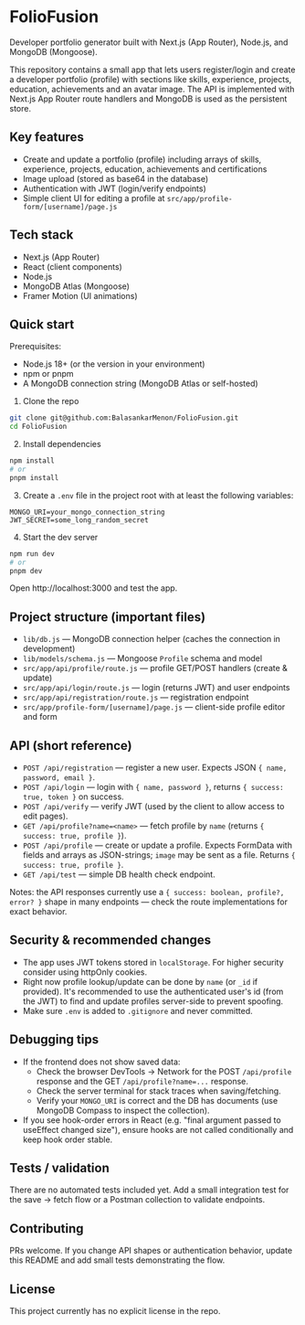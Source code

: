 # FolioFusion

Developer portfolio generator built with Next.js (App Router), Node.js, and MongoDB (Mongoose).

This repository contains a small app that lets users register/login and create a developer portfolio (profile) with sections like skills, experience, projects, education, achievements and an avatar image. The API is implemented with Next.js App Router route handlers and MongoDB is used as the persistent store.

## Key features

- Create and update a portfolio (profile) including arrays of skills, experience, projects, education, achievements and certifications
- Image upload (stored as base64 in the database)
- Authentication with JWT (login/verify endpoints)
- Simple client UI for editing a profile at `src/app/profile-form/[username]/page.js`

## Tech stack

- Next.js (App Router)
- React (client components)
- Node.js
- MongoDB Atlas (Mongoose)
- Framer Motion (UI animations)

## Quick start

Prerequisites:

- Node.js 18+ (or the version in your environment)
- npm or pnpm
- A MongoDB connection string (MongoDB Atlas or self-hosted)

1. Clone the repo

```bash
git clone git@github.com:BalasankarMenon/FolioFusion.git
cd FolioFusion
```

2. Install dependencies

```bash
npm install
# or
pnpm install
```

3. Create a `.env` file in the project root with at least the following variables:

```env
MONGO_URI=your_mongo_connection_string
JWT_SECRET=some_long_random_secret
```

4. Start the dev server

```bash
npm run dev
# or
pnpm dev
```

Open http://localhost:3000 and test the app.

## Project structure (important files)

- `lib/db.js` — MongoDB connection helper (caches the connection in development)
- `lib/models/schema.js` — Mongoose `Profile` schema and model
- `src/app/api/profile/route.js` — profile GET/POST handlers (create & update)
- `src/app/api/login/route.js` — login (returns JWT) and user endpoints
- `src/app/api/registration/route.js` — registration endpoint
- `src/app/profile-form/[username]/page.js` — client-side profile editor and form

## API (short reference)

- `POST /api/registration` — register a new user. Expects JSON `{ name, password, email }`.
- `POST /api/login` — login with `{ name, password }`, returns `{ success: true, token }` on success.
- `POST /api/verify` — verify JWT (used by the client to allow access to edit pages).
- `GET /api/profile?name=<name>` — fetch profile by `name` (returns `{ success: true, profile }`).
- `POST /api/profile` — create or update a profile. Expects FormData with fields and arrays as JSON-strings; `image` may be sent as a file. Returns `{ success: true, profile }`.
- `GET /api/test` — simple DB health check endpoint.

Notes: the API responses currently use a `{ success: boolean, profile?, error? }` shape in many endpoints — check the route implementations for exact behavior.

## Security & recommended changes

- The app uses JWT tokens stored in `localStorage`. For higher security consider using httpOnly cookies.
- Right now profile lookup/update can be done by `name` (or `_id` if provided). It's recommended to use the authenticated user's id (from the JWT) to find and update profiles server-side to prevent spoofing.
- Make sure `.env` is added to `.gitignore` and never committed.

## Debugging tips

- If the frontend does not show saved data:
	- Check the browser DevTools → Network for the POST `/api/profile` response and the GET `/api/profile?name=...` response.
	- Check the server terminal for stack traces when saving/fetching.
	- Verify your `MONGO_URI` is correct and the DB has documents (use MongoDB Compass to inspect the collection).
- If you see hook-order errors in React (e.g. "final argument passed to useEffect changed size"), ensure hooks are not called conditionally and keep hook order stable.

## Tests / validation

There are no automated tests included yet. Add a small integration test for the save → fetch flow or a Postman collection to validate endpoints.

## Contributing

PRs welcome. If you change API shapes or authentication behavior, update this README and add small tests demonstrating the flow.

## License

This project currently has no explicit license in the repo. 


